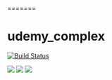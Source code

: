 =======
# udemy_complex

[![Build Status](https://travis-ci.org/levmichael3/udemy_complex.svg?branch=master)](https://travis-ci.org/levmichael3/udemy_complex)

[![](https://api.gh-polls.com/poll/01D4SM0V98AG1FTGHEMGWNKGAS/Option%20A)](https://api.gh-polls.com/poll/01D4SM0V98AG1FTGHEMGWNKGAS/Option%20A/vote)
[![](https://api.gh-polls.com/poll/01D4SM0V98AG1FTGHEMGWNKGAS/Option%20B)](https://api.gh-polls.com/poll/01D4SM0V98AG1FTGHEMGWNKGAS/Option%20B/vote)
[![](https://api.gh-polls.com/poll/01D4SM0V98AG1FTGHEMGWNKGAS/Option%20C)](https://api.gh-polls.com/poll/01D4SM0V98AG1FTGHEMGWNKGAS/Option%20C/vote)
